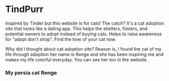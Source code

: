 # TindPurr
Inspired by Tinder but this website is for cats! The catch? It's a cat adoption site that looks like a dating app. This helps the shelters, fosters, and potential owners to adopt instead of buying cats. Helps to raise awareness for "adopt don't shop". Find the love of your cat now. 

Why did I thought about cat adoption site? Reason is, I found the cat of my life through adoption her name is Renge and she has been inspiring me and makes my life colorful everyday. You can see her too in the website.

### My persia cat Renge 
```

```
